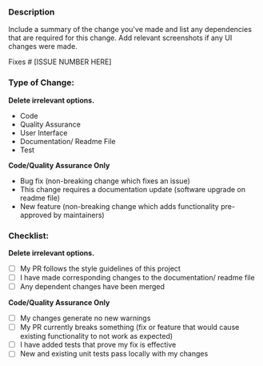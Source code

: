 ### Description
Include a summary of the change you've made and list any dependencies that are required for this change.
Add relevant screenshots if any UI changes were made.

Fixes # [ISSUE NUMBER HERE]

### Type of Change:
**Delete irrelevant options.**

- Code
- Quality Assurance
- User Interface
- Documentation/ Readme File
- Test

**Code/Quality Assurance Only**
- Bug fix (non-breaking change which fixes an issue)
- This change requires a documentation update (software upgrade on readme file)
- New feature (non-breaking change which adds functionality pre-approved by maintainers)

### Checklist:
**Delete irrelevant options.**

- [ ] My PR follows the style guidelines of this project
- [ ] I have made corresponding changes to the documentation/ readme file
- [ ] Any dependent changes have been merged 

**Code/Quality Assurance Only**
- [ ] My changes generate no new warnings 
- [ ] My PR currently breaks something (fix or feature that would cause existing functionality to not work as expected)
- [ ] I have added tests that prove my fix is effective
- [ ] New and existing unit tests pass locally with my changes